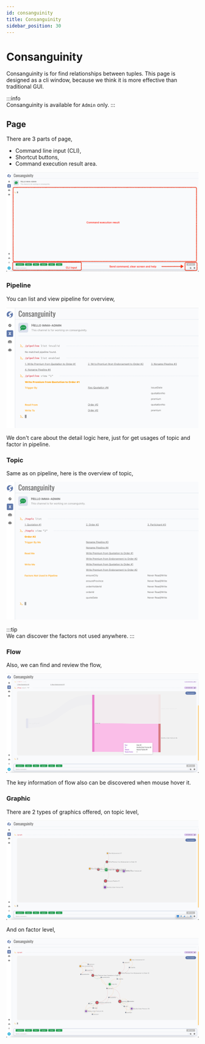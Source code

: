 ```yaml
---
id: consanguinity  
title: Consanguinity  
sidebar_position: 30
---
```


# Consanguinity

Consanguinity is for find relationships between tuples. This page is designed as a cli window, because we think it is more effective than
traditional GUI.

:::info  
Consanguinity is available for `Admin` only.
:::

## Page

There are 3 parts of page,

- Command line input (CLI),
- Shortcut buttons,
- Command execution result area.

![Consanguinity](images/consanguinity.png)

### Pipeline

You can list and view pipeline for overview,

![Consanguinity Pipeline](images/pipeline-consanguinity.png)

We don't care about the detail logic here, just for get usages of topic and factor in pipeline.

### Topic

Same as on pipeline, here is the overview of topic,

![Consanguinity Topic](images/topic-consanguinity.png)

:::tip  
We can discover the factors not used anywhere.
:::

### Flow

Also, we can find and review the flow,

![Consanguinity Flow](images/flow-consanguinity.png)

The key information of flow also can be discovered when mouse hover it.

### Graphic

There are 2 types of graphics offered, on topic level,

![Topic Graphic](images/topic-graph-consanguinity.png)

And on factor level,

![Factor Graphic](images/factor-graph-consanguinity.png)
